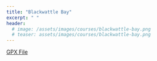```yaml
---
title: "Blackwattle Bay"
excerpt: " "
header:
  # image: /assets/images/courses/blackwattle-bay.png
  # teaser: assets/images/courses/blackwattle-bay.png
---
```


<div class="strava-embed-placeholder" data-embed-type="route" data-embed-id="3179241070536972902" data-full-width="true" data-style="standard"></div><script src="https://strava-embeds.com/embed.js"></script>

<a href="\assets\gpx_files\blackwattle-bay.gpx">GPX File</a>
